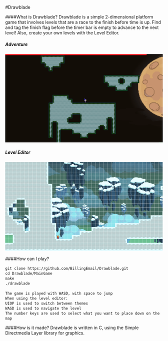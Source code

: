 #Drawblade

####What is Drawblade?
Drawblade is a simple 2-dimensional platform game that involves levels that are a race to the finish before time is up. Find and tag the finish flag before the timer bar is empty to advance to the next level! Also, create your own levels with the Level Editor.

##### Adventure
![game screenshot](assets/img/screenshots/game.png)

##### Level Editor
![leveleditor screenshot](assets/img/screenshots/leveleditor.png)

####How can I play?
```
git clone https://github.com/BillingEmail/Drawblade.git
cd Drawblade/MainGame
make
./drawblade

The game is played with WASD, with space to jump
When using the level editor:
UIOP is used to switch between themes
WASD is used to navigate the level
The number keys are used to select what you want to place down on the map
```

####How is it made?
Drawblade is written in C, using the Simple Directmedia Layer library for graphics.
